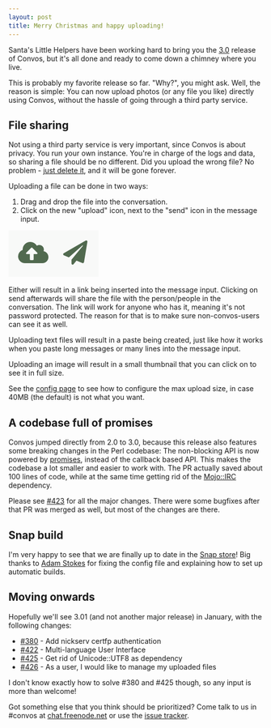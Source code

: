 ```yaml
---
layout: post
title: Merry Christmas and happy uploading!
---
```


Santa's Little Helpers have been working hard to bring you the
[3.0](https://github.com/Nordaaker/convos/blob/3.00/Changes#L3) release of
Convos, but it's all done and ready to come down a chimney where you live.

This is probably my favorite release so far. "Why?", you might ask. Well, the
reason is simple: You can now upload photos (or any file you like) directly
using Convos, without the hassle of going through a third party service.

<!--more-->

## File sharing

Not using a third party service is very important, since Convos is about
privacy. You run your own instance. You're in charge of the logs and data, so
sharing a file should be no different. Did you upload the wrong file? No
problem - [just delete it](https://github.com/Nordaaker/convos/issues/426),
and it will be gone forever.

Uploading a file can be done in two ways:

1. Drag and drop the file into the conversation.
2. Click on the new "upload" icon, next to the "send" icon in the message input.

<a href="/public/screenshots/2019-12-24-upload.png"><img src="/public/screenshots/2019-12-24-upload.png" alt="Picture of Convos upload icon"></a>

Either will result in a link being inserted into the message input. Clicking on
send afterwards will share the file with the person/people in the conversation.
The link will work for anyone who has it, meaning it's not password protected.
The reason for that is to make sure non-convos-users can see it as well.

Uploading text files will result in a paste being created, just like how it
works when you paste long messages or many lines into the message input.

Uploading an image will result in a small thumbnail that you can click on to
see it in full size.

See the [config page](/doc/config.html#convos_max_upload_size) to see how to
configure the max upload size, in case 40MB (the default) is not what you want.

## A codebase full of promises

Convos jumped directly from 2.0 to 3.0, because this release also features some
breaking changes in the Perl codebase: The non-blocking API is now powered by
[promises](https://mojolicious.org/perldoc/Mojo/Promise), instead of the
callback based API. This makes the codebase a lot smaller and easier to work
with. The PR actually saved about 100 lines of code, while at the same time
getting rid of the [Mojo::IRC](https://github.com/jhthorsen/mojo-irc)
dependency.

Please see [#423](https://github.com/Nordaaker/convos/pull/423) for all the
major changes. There were some bugfixes after that PR was merged as well, but
most of the changes are there.

## Snap build

I'm very happy to see that we are finally up to date in the
[Snap store](https://snapcraft.io/convos/)! Big thanks to
[Adam Stokes](https://github.com/Nordaaker/convos/pull/421) for fixing the
config file and explaining how to set up automatic builds.

## Moving onwards

Hopefully we'll see 3.01 (and not another major release) in January, with the
following changes:

* [#380](https://github.com/Nordaaker/convos/issues/380) - Add nickserv certfp authentication
* [#422](https://github.com/Nordaaker/convos/issues/422) - Multi-language User Interface
* [#425](https://github.com/Nordaaker/convos/issues/425) - Get rid of Unicode::UTF8 as dependency
* [#426](https://github.com/Nordaaker/convos/issues/426) - As a user, I would like to manage my uploaded files

I don't know exactly how to solve #380 and #425 though, so any input is more
than welcome!

Got something else that you think should be prioritized? Come talk to us in
#convos at [chat.freenode.net](irc://chat.freenode.net:6697/%23convos?tls=1) or
use the [issue tracker](https://github.com/Nordaaker/convos/issues).
